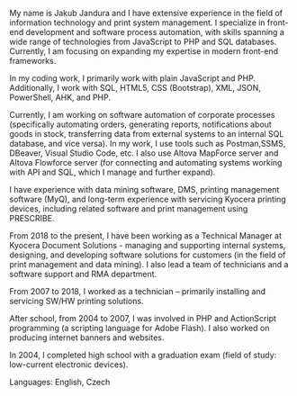 My name is Jakub Jandura and I have extensive experience in the field of information technology and print system management. I specialize in front-end development and software process automation, with skills spanning a wide range of technologies from JavaScript to PHP and SQL databases. Currently, I am focusing on expanding my expertise in modern front-end frameworks.

In my coding work, I primarily work with plain JavaScript and PHP. Additionally, I work with SQL, HTML5, CSS (Bootstrap), XML, JSON, PowerShell, AHK, and PHP.

Currently, I am working on software automation of corporate processes (specifically automating orders, generating reports, notifications about goods in stock, transferring data from external systems to an internal SQL database, and vice versa). In my work, I use tools such as Postman,SSMS, DBeaver, Visual Studio Code, etc. I also use Altova MapForce server and Altova Flowforce server (for connecting and automating systems working with API and SQL, which I manage and further expand).

I have experience with data mining software, DMS, printing management software (MyQ), and long-term experience with servicing Kyocera printing devices, including related software and print management using PRESCRIBE.

From 2018 to the present, I have been working as a Technical Manager at Kyocera Document Solutions - managing and supporting internal systems, designing, and developing software solutions for customers (in the field of print management and data mining). I also lead a team of technicians and a software support and RMA department.

From 2007 to 2018, I worked as a technician – primarily installing and servicing SW/HW printing solutions.

After school, from 2004 to 2007, I was involved in PHP and ActionScript programming (a scripting language for Adobe Flash). I also worked on producing internet banners and websites.

In 2004, I completed high school with a graduation exam (field of study: low-current electronic devices).

Languages: English, Czech
